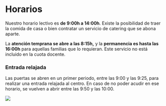 # Horarios

Nuestro horario lectivo es **de 9:00h a 14:00h**. Existe la posibilidad de traer la comida de casa o bien contratar un servicio de catering que se abona aparte.

La **atención temprana se abre a las 8:15h,** y la **permanencia es hasta las 16:00h** para aquellas familias que lo requieran. Este servicio no está incluido en la cuota docente.

### Entrada relajada

Las puertas se abren en un primer periodo, entre las 9:00 y las 9:25, para realizar una entrada relajada al centro. En caso de no poder acudir en ese horario, se vuelven a abrir entre las 9:50 y las 10:00.&#x20;

![](../.gitbook/assets/IMG\_9617.JPG)
